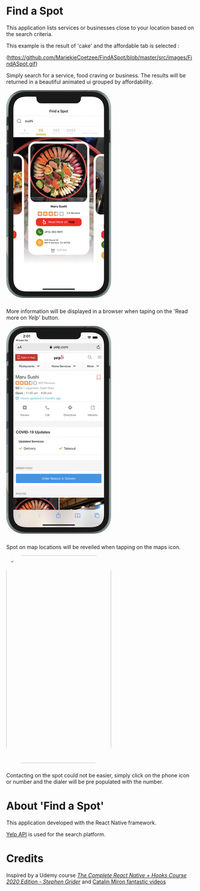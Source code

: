 # Find a Spot 
This application lists services or businesses close to your location based on the search criteria.  

This example is the result of 'cake' and the affordable tab is selected :

(https://github.com/MariekieCoetzee/FindASpot/blob/master/src/images/FindASpot.gif)

Simply search for a service, food craving or business.  The results will be returned in a beautiful animated ui grouped by affordability.

<img src="./src/images/FASSearchDemo.png" style="width: 280px; height:553px; border-radius:45px; margin-bottom:10px"/>

More information will be displayed in a browser when taping on the 'Read more on *Yelp*' button.

<img src="./src/images/FASYelpDemo.png" style="width: 280px; height:553px; border-radius:45px; margin-bottom:10px"/>

Spot on map locations will be reveiled  when tapping on the maps icon.

<img src="./src/images/FASMapDemo.png" style="width: 280px; height:553px; border-radius:45px; margin-bottom:10px"/>

Contacting on the spot could not be easier, simply click on the phone icon or number and the dialer will be pre populated with the number.


# About 'Find a Spot'

This application developed with the React Native framework.

[Yelp API](http://www.yelp.com) is used for the search platform.

# Credits
Inspired by a Udemy course *[The Complete React Native + Hooks Course 2020 Edition - Stephen Grider](https://www.udemy.com/course/the-complete-react-native-and-redux-course/)*  and [Catalin Miron fantastic videos](https://www.youtube.com/channel/UCTcH04SRuyedaSuuQVeAcdg)
